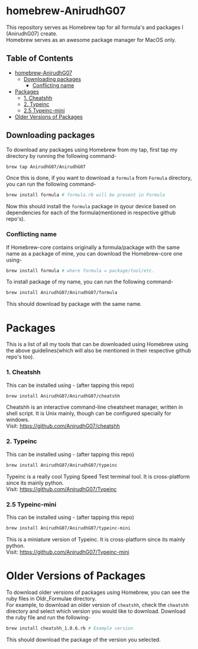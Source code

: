 # homebrew-AnirudhG07

This repository serves as Homebrew tap for all formula's and packages I (AnirudhG07) create.
<br>Homebrew serves as an awesome package manager for MacOS only.

## Table of Contents
* [homebrew-AnirudhG07](#homebrew-anirudhg07)
  * [Downloading packages](#downloading-packages)
    * [Conflicting name](#conflicting-name)
* [Packages](#packages)
    * [1. Cheatshh](#1-cheatshh)
    * [2. Typeinc](#2-typeinc)
    * [2.5 Typeinc-mini](#25-typeinc-mini)
* [Older Versions of Packages](#older-versions-of-packages)

## Downloading packages
To download any packages using Homebrew from my tap, first tap my directory by running the following command-
```bash
brew tap AnirudhG07/AnirudhG07
```
Once this is done, if you want to download a `formula` from `Formula` directory, you can run the following command-
```bash
brew install formula # formula.rb will be present in Formula
```
Now this should install the `formula` package in qyour device based on dependencies for each of the formula(mentioned in respective github repo's).

### Conflicting name 
If Homebrew-core contains originally a formula/package with the same name as a package of mine, you can download the Homebrew-core one using-
```bash
brew install formula # where formula = package/tool/etc.
```
To install package of my name, you can run the following command-
```bash
brew install AnirudhG07/AnirudhG07/formula
```
This should download by package with the same name.

# Packages
This is a list of all my tools that can be downloaded using Homebrew using the above guidelines(which will also be mentioned in their respective github repo's too).

### 1. Cheatshh
This can be installed using - (after tapping this repo)
```bash
brew install AnirudhG07/AnirudhG07/cheatshh
```
Cheatshh is an interactive command-line cheatsheet manager, written in shell script. It is Unix mainly, though can be configured specially for windows.<br>Visit: https://github.com/AnirudhG07/cheatshh

### 2. Typeinc 
This can be installed using - (after tapping this repo)
```bash
brew install AnirudhG07/AnirudhG07/typeinc
```
Typeinc is a really cool Typing Speed Test terminal tool. It is cross-platform since its mainly python.<br>Visit: https://github.com/AnirudhG07/Typeinc

### 2.5 Typeinc-mini
This can be installed using - (after tapping this repo)
```bash
brew install AnirudhG07/AnirudhG07/typeinc-mini
```
This is a miniature version of Typeinc. It is cross-platform since its mainly python.<br>Visit: https://github.com/AnirudhG07/Typeinc-mini

# Older Versions of Packages
To download older versions of packages using Homebrew, you can see the ruby files in Oldr_Formulae directory. 
<br>For example, to download an older version of `cheatshh`, check the `cheatshh` directory and select which version you would like to download. Download the ruby file and run the following-
```bash
brew install cheatshh_1.0.6.rb # Example version
```
This should download the package of the version you selected.

